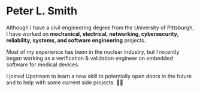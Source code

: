 # Peter L. Smith

Although I have a civil engineering degree from the University of Pittsburgh,
I have worked on **mechanical, electrical, networking, cybersecurity, reliability, systems, and software engineering** projects. 

Most of my experience has been in the nuclear industry, but I recently began working as a verification & validation engineer on embedded software for medical devices. 

I joined Upstream to learn a new skill to potentially open doors in the future and to help with some current side projects. :turtle::cat:
